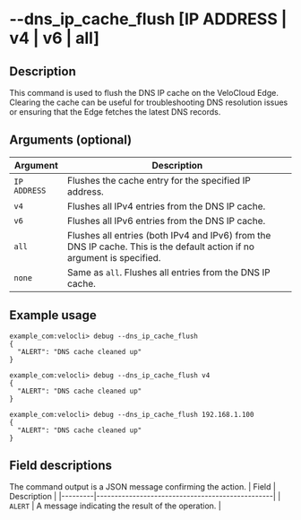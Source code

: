 #	--dns_ip_cache_flush [IP ADDRESS | v4 | v6 | all]

##	Description
This command is used to flush the DNS IP cache on the VeloCloud Edge. Clearing the cache can be useful for troubleshooting DNS resolution issues or ensuring that the Edge fetches the latest DNS records.

##  Arguments (optional)
| Argument     | Description                                                                 |
|--------------|-----------------------------------------------------------------------------|
| `IP ADDRESS` | Flushes the cache entry for the specified IP address.                       |
| `v4`         | Flushes all IPv4 entries from the DNS IP cache.                             |
| `v6`         | Flushes all IPv6 entries from the DNS IP cache.                             |
| `all`        | Flushes all entries (both IPv4 and IPv6) from the DNS IP cache. This is the default action if no argument is specified. |
| `none`       | Same as `all`. Flushes all entries from the DNS IP cache.                   |

##  Example usage
```
example_com:velocli> debug --dns_ip_cache_flush
{
  "ALERT": "DNS cache cleaned up"
}

example_com:velocli> debug --dns_ip_cache_flush v4
{
  "ALERT": "DNS cache cleaned up"
}

example_com:velocli> debug --dns_ip_cache_flush 192.168.1.100
{
  "ALERT": "DNS cache cleaned up"
}
```

##  Field descriptions
The command output is a JSON message confirming the action.
| Field   | Description                                     |
|---------|-------------------------------------------------|
| `ALERT` | A message indicating the result of the operation. |